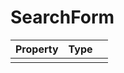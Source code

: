 # SearchForm

| Property   |      Type      |   |
|:----------|:-------------|:------|
|   |   |   |
